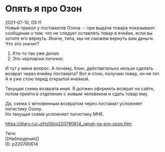 Опять я про Озон
=================

   
 2021-07-10, 05:11   
  Новый прикол у постаматов Озона -- при выдаче товара показывают сообщение о том, что не следует оставлять товар в ячейке, если вы хотите его вернуть. Иначе, типа, мы не сможем вернуть вам деньги. Что это значит?   
   
 1) Кто-то так уже делал.   
 2) Это чертовски логично.   
   
 И тут у меня вопрос. А почему, блин, действительно нельзя сделать возврат через ячейку постамата? Вот я стою, получаю товар, он не тот. А я уже стою перед открытой ячейкой.   
   
 Текущая схема возврата иная. Я должен оформить возврат на сайте, потом прийти в отделение с живым человеком и сдать товар ему.   
   
 Да, схема с мгновенным возвратом через постамат усложняет логистику Озону.   
 Но текущая схема усложняет логистику МНЕ.   
    
 <https://diary.ru/~zHz00/p220790614_opyat-ya-pro-ozon.htm>   
   
 Теги:   
 [[Наблюдения]]   
 ID: p220790614